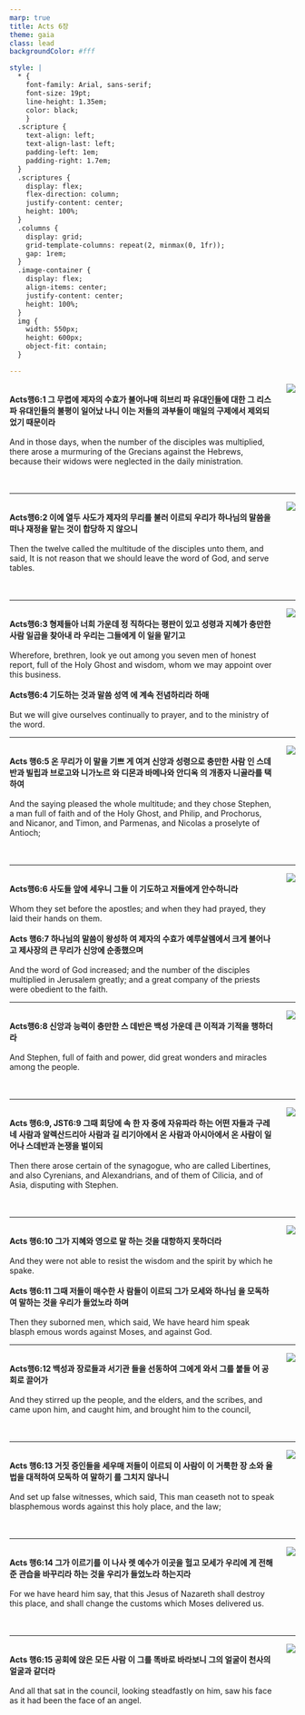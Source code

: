 ```yaml
---
marp: true
title: Acts 6장
theme: gaia
class: lead
backgroundColor: #fff

style: |
  * {
    font-family: Arial, sans-serif;
    font-size: 19pt;
    line-height: 1.35em;
    color: black;
    }
  .scripture {
    text-align: left;
    text-align-last: left;
    padding-left: 1em;
    padding-right: 1.7em;
  }
  .scriptures {
    display: flex;
    flex-direction: column;
    justify-content: center;
    height: 100%;
  }
  .columns {
    display: grid;
    grid-template-columns: repeat(2, minmax(0, 1fr));
    gap: 1rem;
  }
  .image-container {
    display: flex;
    align-items: center;
    justify-content: center;
    height: 100%;
  }
  img {
    width: 550px;
    height: 600px;
    object-fit: contain;
  }

---
```


<div class="columns">
  <div class="scriptures">
    <br>
    <div class="scripture">
      <b>Acts행6:1 그 무렵에 제자의 수효가 불어나매 히브리 파 유대인들에 대한 그 리스파 유대인들의 불평이 일어났 나니 이는 저들의 과부들이 매일의 구제에서 제외되었기 때문이라 
      </b>
    </div>
    <br>
    <div class="scripture">And in those days, when the number of the disciples was multiplied, there arose a murmuring of the Grecians against the Hebrews, because their widows were neglected in the daily ministration. 
    </div>
    <br>
    <div class="scripture">
      <b>
      </b>
    </div>
    <br>
    <div class="scripture">
    </div>         
  </div>
  <div class="image-container">
    <img src='../../pictures/picture_10.jpg'>
  </div>
</div>

---

<div class="columns">
  <div class="scriptures">
    <br>
    <div class="scripture">
      <b>Acts행6:2 이에 열두 사도가 제자의 무리를 불러 이르되 우리가 하나님의 말씀을 떠나 재정을 맡는 것이 합당하 지 않으니 
      </b>
    </div>
    <br>
    <div class="scripture">Then the twelve called the multitude of the disciples unto them, and said, It is not reason that we should leave the word of God, and serve tables. 
    </div>
    <br>
    <div class="scripture">
      <b>
      </b>
    </div>
    <br>
    <div class="scripture">
    </div>         
  </div>
  <div class="image-container">
    <img src='../../pictures/picture_116.jpg'>
  </div>
</div>

---

<div class="columns">
  <div class="scriptures">
    <br>
    <div class="scripture">
      <b>Acts행6:3 형제들아 너희 가운데 정 직하다는 평판이 있고 성령과 지혜가 충만한 사람 일곱을 찾아내 라 우리는 그들에게 이 일을 맡기고 
      </b>
    </div>
    <br>
    <div class="scripture">Wherefore, brethren, look ye out among you seven men of honest report, full of the Holy Ghost and wisdom, whom we may appoint over this business. 
    </div>
    <br>
    <div class="scripture">
      <b>Acts행6:4 기도하는 것과 말씀 성역 에 계속 전념하리라 하매 
      </b>
    </div>
    <br>
    <div class="scripture">But we will give ourselves continually to prayer, and to the ministry of the word. 
    </div>         
  </div>
  <div class="image-container">
    <img src='../../pictures/picture_147.jpg'>
  </div>
</div>

---

<div class="columns">
  <div class="scriptures">
    <br>
    <div class="scripture">
      <b>Acts 행6:5 온 무리가 이 말을 기쁘 게 여겨 신앙과 성령으로 충만한 사람 인 스데반과 빌립과 브로고와 니가노르 와 디몬과 바메나와 안디옥 의 개종자 니골라를 택하여 
      </b>
    </div>
    <br>
    <div class="scripture">And the saying pleased the whole multitude; and they chose Stephen, a man full of faith and of the Holy Ghost, and Philip, and Prochorus, and Nicanor, and Timon, and Parmenas, and Nicolas a proselyte of Antioch; 
    </div>
    <br>
    <div class="scripture">
      <b>
      </b>
    </div>
    <br>
    <div class="scripture">
    </div>         
  </div>
  <div class="image-container">
    <img src='../../pictures/picture_142.jpg'>
  </div>
</div>

---

<div class="columns">
  <div class="scriptures">
    <br>
    <div class="scripture">
      <b>Acts행6:6 사도들 앞에 세우니 그들 이 기도하고 저들에게 안수하니라 
      </b>
    </div>
    <br>
    <div class="scripture">Whom they set before the apostles; and when they had prayed, they laid their hands on them. 
    </div>
    <br>
    <div class="scripture">
      <b>Acts 행6:7 하나님의 말씀이 왕성하 여 제자의 수효가 예루살렘에서 크게 불어나고 제사장의 큰 무리가 신앙에 순종했으며 
      </b>
    </div>
    <br>
    <div class="scripture">And the word of God increased; and the number of the disciples multiplied in Jerusalem greatly; and a great company of the priests were obedient to the faith. 
    </div>         
  </div>
  <div class="image-container">
    <img src='../../pictures/picture_143.jpg'>
  </div>
</div>

---

<div class="columns">
  <div class="scriptures">
    <br>
    <div class="scripture">
      <b>Acts행6:8 신앙과 능력이 충만한 스 데반은 백성 가운데 큰 이적과 기적을 행하더 라 
      </b>
    </div>
    <br>
    <div class="scripture">And Stephen, full of faith and power, did great wonders and miracles among the people. 
    </div>
    <br>
    <div class="scripture">
      <b>
      </b>
    </div>
    <br>
    <div class="scripture">
    </div>         
  </div>
  <div class="image-container">
    <img src='../../pictures/picture_62.jpg'>
  </div>
</div>

---

<div class="columns">
  <div class="scriptures">
    <br>
    <div class="scripture">
      <b>Acts 행6:9, JST6:9 그때 회당에 속 한 자 중에 자유파라 하는 어떤 자들과 구레네 사람과 알렉산드리아 사람과 길 리기아에서 온 사람과 아시아에서 온 사람이 일어나 스데반과 논쟁을 벌이되 
      </b>
    </div>
    <br>
    <div class="scripture">Then there arose certain of the synagogue, who are called Libertines, and also Cyrenians, and Alexandrians, and of them of Cilicia, and of Asia, disputing with Stephen. 
    </div>
    <br>
    <div class="scripture">
      <b>
      </b>
    </div>
    <br>
    <div class="scripture">
    </div>         
  </div>
  <div class="image-container">
    <img src='../../pictures/picture_99.jpg'>
  </div>
</div>

---

<div class="columns">
  <div class="scriptures">
    <br>
    <div class="scripture">
      <b>Acts 행6:10 그가 지혜와 영으로 말 하는 것을 대항하지 못하더라 
      </b>
    </div>
    <br>
    <div class="scripture">And they were not able to resist the wisdom and the spirit by which he spake. 
    </div>
    <br>
    <div class="scripture">
      <b>Acts 행6:11 그때 저들이 매수한 사 람들이 이르되 그가 모세와 하나님 을 모독하 여 말하는 것을 우리가 들었노라 하며 
      </b>
    </div>
    <br>
    <div class="scripture">Then they suborned men, which said, We have heard him speak blasph emous words against Moses, and against God. 
    </div>         
  </div>
  <div class="image-container">
    <img src='../../pictures/picture_90.jpg'>
  </div>
</div>

---

<div class="columns">
  <div class="scriptures">
    <br>
    <div class="scripture">
      <b>Acts행6:12 백성과 장로들과 서기관 들을 선동하여 그에게 와서 그를 붙들 어 공회로 끌어가 
      </b>
    </div>
    <br>
    <div class="scripture">And they stirred up the people, and the elders, and the scribes, and came upon him, and caught him, and brought him to the council, 
    </div>
    <br>
    <div class="scripture">
      <b>
      </b>
    </div>
    <br>
    <div class="scripture">
    </div>         
  </div>
  <div class="image-container">
    <img src='../../pictures/picture_8.jpg'>
  </div>
</div>

---

<div class="columns">
  <div class="scriptures">
    <br>
    <div class="scripture">
      <b>Acts 행6:13 거짓 증인들을 세우매 저들이 이르되 이 사람이 이 거룩한 장 소와 율법을 대적하여 모독하 여 말하기 를 그치지 않나니 
      </b>
    </div>
    <br>
    <div class="scripture">And set up false witnesses, which said, This man ceaseth not to speak blasphemous words against this holy place, and the law; 
    </div>
    <br>
    <div class="scripture">
      <b>
      </b>
    </div>
    <br>
    <div class="scripture">
    </div>         
  </div>
  <div class="image-container">
    <img src='../../pictures/picture_44.jpg'>
  </div>
</div>

---

<div class="columns">
  <div class="scriptures">
    <br>
    <div class="scripture">
      <b>Acts 행6:14 그가 이르기를 이 나사 렛 예수가 이곳을 헐고 모세가 우리에 게 전해준 관습을 바꾸리라 하는 것을 우리가 들었노라 하는지라 
      </b>
    </div>
    <br>
    <div class="scripture">For we have heard him say, that this Jesus of Nazareth shall destroy this place, and shall change the customs which Moses delivered us. 
    </div>
    <br>
    <div class="scripture">
      <b>
      </b>
    </div>
    <br>
    <div class="scripture">
    </div>         
  </div>
  <div class="image-container">
    <img src='../../pictures/picture_84.jpg'>
  </div>
</div>

---

<div class="columns">
  <div class="scriptures">
    <br>
    <div class="scripture">
      <b>Acts 행6:15 공회에 앉은 모든 사람 이 그를 똑바로 바라보니 그의 얼굴이 천사의 얼굴과 같더라 
      </b>
    </div>
    <br>
    <div class="scripture">And all that sat in the council, looking steadfastly on him, saw his face as it had been the face of an angel.
    </div>
    <br>
    <div class="scripture">
      <b>
      </b>
    </div>
    <br>
    <div class="scripture">
    </div>         
  </div>
  <div class="image-container">
    <img src='../../pictures/picture_154.jpg'>
  </div>
</div>

